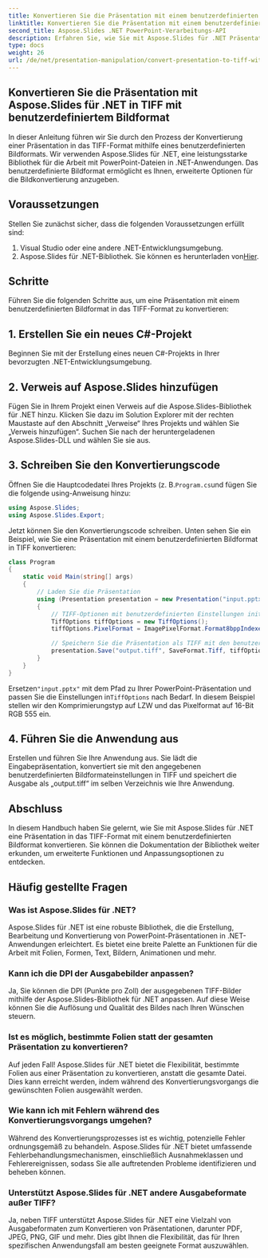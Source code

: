 ```yaml
---
title: Konvertieren Sie die Präsentation mit einem benutzerdefinierten Bildformat in TIFF
linktitle: Konvertieren Sie die Präsentation mit einem benutzerdefinierten Bildformat in TIFF
second_title: Aspose.Slides .NET PowerPoint-Verarbeitungs-API
description: Erfahren Sie, wie Sie mit Aspose.Slides für .NET Präsentationen mit benutzerdefinierten Bildeinstellungen in TIFF konvertieren. Schritt-für-Schritt-Anleitung mit Codebeispielen.
type: docs
weight: 26
url: /de/net/presentation-manipulation/convert-presentation-to-tiff-with-custom-image-format/
---
```


## Konvertieren Sie die Präsentation mit Aspose.Slides für .NET in TIFF mit benutzerdefiniertem Bildformat

In dieser Anleitung führen wir Sie durch den Prozess der Konvertierung einer Präsentation in das TIFF-Format mithilfe eines benutzerdefinierten Bildformats. Wir verwenden Aspose.Slides für .NET, eine leistungsstarke Bibliothek für die Arbeit mit PowerPoint-Dateien in .NET-Anwendungen. Das benutzerdefinierte Bildformat ermöglicht es Ihnen, erweiterte Optionen für die Bildkonvertierung anzugeben.

## Voraussetzungen

Stellen Sie zunächst sicher, dass die folgenden Voraussetzungen erfüllt sind:

1. Visual Studio oder eine andere .NET-Entwicklungsumgebung.
2.  Aspose.Slides für .NET-Bibliothek. Sie können es herunterladen von[Hier](https://downloads.aspose.com/slides/net).

## Schritte

Führen Sie die folgenden Schritte aus, um eine Präsentation mit einem benutzerdefinierten Bildformat in das TIFF-Format zu konvertieren:

## 1. Erstellen Sie ein neues C#-Projekt

Beginnen Sie mit der Erstellung eines neuen C#-Projekts in Ihrer bevorzugten .NET-Entwicklungsumgebung.

## 2. Verweis auf Aspose.Slides hinzufügen

Fügen Sie in Ihrem Projekt einen Verweis auf die Aspose.Slides-Bibliothek für .NET hinzu. Klicken Sie dazu im Solution Explorer mit der rechten Maustaste auf den Abschnitt „Verweise“ Ihres Projekts und wählen Sie „Verweis hinzufügen“. Suchen Sie nach der heruntergeladenen Aspose.Slides-DLL und wählen Sie sie aus.

## 3. Schreiben Sie den Konvertierungscode

 Öffnen Sie die Hauptcodedatei Ihres Projekts (z. B.`Program.cs`und fügen Sie die folgende using-Anweisung hinzu:

```csharp
using Aspose.Slides;
using Aspose.Slides.Export;
```

Jetzt können Sie den Konvertierungscode schreiben. Unten sehen Sie ein Beispiel, wie Sie eine Präsentation mit einem benutzerdefinierten Bildformat in TIFF konvertieren:

```csharp
class Program
{
    static void Main(string[] args)
    {
        // Laden Sie die Präsentation
        using (Presentation presentation = new Presentation("input.pptx"))
        {
            // TIFF-Optionen mit benutzerdefinierten Einstellungen initialisieren
            TiffOptions tiffOptions = new TiffOptions();
            tiffOptions.PixelFormat = ImagePixelFormat.Format8bppIndexed;

            // Speichern Sie die Präsentation als TIFF mit den benutzerdefinierten Optionen
            presentation.Save("output.tiff", SaveFormat.Tiff, tiffOptions);
        }
    }
}
```

 Ersetzen`"input.pptx"` mit dem Pfad zu Ihrer PowerPoint-Präsentation und passen Sie die Einstellungen in`TiffOptions` nach Bedarf. In diesem Beispiel stellen wir den Komprimierungstyp auf LZW und das Pixelformat auf 16-Bit RGB 555 ein.

## 4. Führen Sie die Anwendung aus

Erstellen und führen Sie Ihre Anwendung aus. Sie lädt die Eingabepräsentation, konvertiert sie mit den angegebenen benutzerdefinierten Bildformateinstellungen in TIFF und speichert die Ausgabe als „output.tiff“ im selben Verzeichnis wie Ihre Anwendung.

## Abschluss

In diesem Handbuch haben Sie gelernt, wie Sie mit Aspose.Slides für .NET eine Präsentation in das TIFF-Format mit einem benutzerdefinierten Bildformat konvertieren. Sie können die Dokumentation der Bibliothek weiter erkunden, um erweiterte Funktionen und Anpassungsoptionen zu entdecken.

## Häufig gestellte Fragen

### Was ist Aspose.Slides für .NET?

Aspose.Slides für .NET ist eine robuste Bibliothek, die die Erstellung, Bearbeitung und Konvertierung von PowerPoint-Präsentationen in .NET-Anwendungen erleichtert. Es bietet eine breite Palette an Funktionen für die Arbeit mit Folien, Formen, Text, Bildern, Animationen und mehr.

### Kann ich die DPI der Ausgabebilder anpassen?

Ja, Sie können die DPI (Punkte pro Zoll) der ausgegebenen TIFF-Bilder mithilfe der Aspose.Slides-Bibliothek für .NET anpassen. Auf diese Weise können Sie die Auflösung und Qualität des Bildes nach Ihren Wünschen steuern.

### Ist es möglich, bestimmte Folien statt der gesamten Präsentation zu konvertieren?

Auf jeden Fall! Aspose.Slides für .NET bietet die Flexibilität, bestimmte Folien aus einer Präsentation zu konvertieren, anstatt die gesamte Datei. Dies kann erreicht werden, indem während des Konvertierungsvorgangs die gewünschten Folien ausgewählt werden.

### Wie kann ich mit Fehlern während des Konvertierungsvorgangs umgehen?

Während des Konvertierungsprozesses ist es wichtig, potenzielle Fehler ordnungsgemäß zu behandeln. Aspose.Slides für .NET bietet umfassende Fehlerbehandlungsmechanismen, einschließlich Ausnahmeklassen und Fehlerereignissen, sodass Sie alle auftretenden Probleme identifizieren und beheben können.

### Unterstützt Aspose.Slides für .NET andere Ausgabeformate außer TIFF?

Ja, neben TIFF unterstützt Aspose.Slides für .NET eine Vielzahl von Ausgabeformaten zum Konvertieren von Präsentationen, darunter PDF, JPEG, PNG, GIF und mehr. Dies gibt Ihnen die Flexibilität, das für Ihren spezifischen Anwendungsfall am besten geeignete Format auszuwählen.